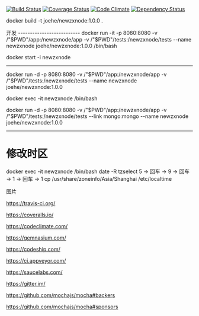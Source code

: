[![Build Status](https://secure.travis-ci.org/freeflyhm/newzxnode.png)](travis-ci.org/freeflyhm/newzxnode)
[![Coverage Status](https://coveralls.io/repos/github/freeflyhm/newzxnode/badge.svg?branch=master)](https://coveralls.io/github/freeflyhm/newzxnode?branch=master)
[![Code Climate](https://codeclimate.com/github/freeflyhm/newzxnode/badges/gpa.svg)](https://codeclimate.com/github/freeflyhm/newzxnode)
[![Dependency Status](https://gemnasium.com/badges/github.com/freeflyhm/newzxnode.svg)](https://gemnasium.com/github.com/freeflyhm/newzxnode)

docker build -t joehe/newzxnode:1.0.0 .

开发 --------------------------
docker run -it -p 8080:8080 -v /"$PWD"/app:/newzxnode/app -v /"$PWD"/tests:/newzxnode/tests --name newzxnode joehe/newzxnode:1.0.0 /bin/bash

docker start -i newzxnode

--------------------------
docker run -d -p 8080:8080 -v /"$PWD"/app:/newzxnode/app -v /"$PWD"/tests:/newzxnode/tests --name newzxnode joehe/newzxnode:1.0.0

docker exec -it newzxnode /bin/bash

docker run -d -p 8080:8080 -v /"$PWD"/app:/newzxnode/app -v /"$PWD"/tests:/newzxnode/tests --link mongo:mongo --name newzxnode joehe/newzxnode:1.0.0

--------------------------
# 修改时区
docker exec -it newzxnode /bin/bash
date -R
tzselect
5 → 回车 → 9 → 回车 → 1 → 回车 → 1
cp /usr/share/zoneinfo/Asia/Shanghai /etc/localtime


图片

https://travis-ci.org/

https://coveralls.io/

https://codeclimate.com/

https://gemnasium.com/

https://codeship.com/

https://ci.appveyor.com/

https://saucelabs.com/

https://gitter.im/

https://github.com/mochajs/mocha#backers

https://github.com/mochajs/mocha#sponsors
